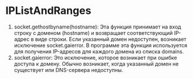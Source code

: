 # IPListAndRanges
1. socket.gethostbyname(hostname):
Эта функция принимает на вход строку с доменом (hostname) и возвращает соответствующий IP-адрес в виде строки.
Если указанный домен недоступен, возникает исключение socket.gaierror.
В программе эта функция используется для получения IP-адресов для каждого домена из списка domains.
2. socket.gaierror:
Это исключение, которое возникает при ошибке доступа к домену.
Обычно возникает, когда указанный домен не существует или DNS-сервера недоступны.
